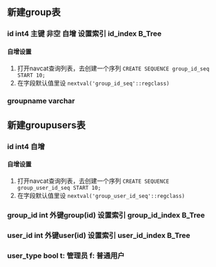 ## 新建group表
### id int4 主键 非空 自增 设置索引 id_index B_Tree
#### 自增设置
1. 打开navcat查询列表，去创建一个序列
 ```CREATE SEQUENCE group_id_seq START 10;```
2. 在字段默认值里设 
```nextval('group_id_seq'::regclass)```

### groupname varchar

## 新建groupusers表

### id int4 自增
#### 自增设置
1. 打开navcat查询列表，去创建一个序列
 ```CREATE SEQUENCE group_user_id_seq START 10;```
2. 在字段默认值里设 
```nextval('group_user_id_seq'::regclass)```

### group_id int 外键group(id)  设置索引 group_id_index B_Tree

### user_id int 外键user(id)  设置索引 user_id_index B_Tree

### user_type bool t: 管理员 f: 普通用户